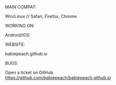 MAIN COMPAT:

Win/Linux // Safari, Firefox, Chrome

WORKING ON:

Android/IOS



WEBSITE:

babiepeach.github.io



BUGS:

Open a ticket on GitHub.
https://github.com/babiepeach/babiepeach.github.io